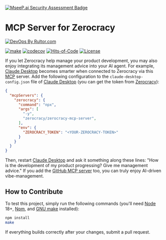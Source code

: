 [![MseeP.ai Security Assessment Badge](https://mseep.net/pr/zerocracy-zerocracy-mcp-server-badge.png)](https://mseep.ai/app/zerocracy-zerocracy-mcp-server)

# MCP Server for Zerocracy

[![DevOps By Rultor.com](https://www.rultor.com/b/zerocracy/zerocracy-mcp-server)](https://www.rultor.com/p/zerocracy/zerocracy-mcp-server)

[![make](https://github.com/zerocracy/zerocracy-mcp-server/actions/workflows/make.yml/badge.svg)](https://github.com/zerocracy/zerocracy-mcp-server/actions/workflows/make.yml)
[![codecov](https://codecov.io/gh/zerocracy/zerocracy-mcp-server/branch/master/graph/badge.svg)](https://codecov.io/gh/zerocracy/zerocracy-mcp-server)
[![Hits-of-Code](https://hitsofcode.com/github/zerocracy/zerocracy-mcp-server)](https://hitsofcode.com/view/github/zerocracy/zerocracy-mcp-server)
[![License](https://img.shields.io/badge/license-MIT-green.svg)](https://github.com/zerocracy/zerocracy-mcp-server/blob/master/LICENSE.txt)

If you let Zerocracy help manage your product development,
you may also enjoy integrating its management advice into your
AI agent. For example, [Claude Desktop] becomes smarter when connected
to Zerocracy via this [MCP] server.
Add the following configuration to the `claude-desktop-config.json` file
of [Claude Desktop] (you can get the token from [Zerocracy]):

```json
{
  "mcpServers": {
    "zerocracy": {
      "command": "npx",
      "args": [
        "-y",
        "zerocracy/zerocracy-mcp-server",
      ],
      "env": {
        "ZEROCRACY_TOKEN": "<YOUR-ZEROCRACY-TOKEN>"
      }
    }
  }
}
```

Then, restart [Claude Desktop] and ask it something along these lines:
"How is the development of my product progressing? Give me management advice."
If you add the [GitHub MCP server] too,
you can truly enjoy AI-driven vibe-management.

## How to Contribute

To test this project, simply run the following commands (you'll need
[Node] 18+, [Npm], and [GNU make] installed):

```bash
npm install
make
```

If everything builds correctly after your changes, submit a pull request.

[MCP]: https://modelcontextprotocol.io/
[Npm]: https://www.npmjs.com/
[Node]: https://nodejs.org/en
[Claude Desktop]: https://claude.ai/download
[Zerocracy]: https://www.zerocracy.com
[GNU make]: https://www.gnu.org/software/make/
[GitHub MCP server]: https://github.com/github/github-mcp-server
